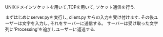 UNIXドメインソケットを用いて,TCPを用いて, ソケット通信を行う.

まずはじめにserver.pyを実行し, client.py からの入力を受け付けます.
その後ユーザーは文字を入力し, それをサーバーに送信する。
サーバーは受け取った文字列に'Processing'を追加しユーザーに返送する.

